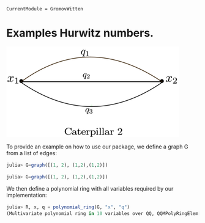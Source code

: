 ```@meta
CurrentModule = GromovWitten
```

# Examples Hurwitz numbers.

![alt text](img/caterpillar2.png)


To provide an example on how to use our package, we define a graph G from a list of edges:

```julia
julia> G=graph([(1, 2), (1,2),(1,2)])
```

```julia
julia> G=graph([(1, 2), (1,2),(1,2)])
```

We then define a polynomial ring with all variables required by our implementation:

```julia
julia> R, x, q = polynomial_ring(G, "x", "q")
(Multivariate polynomial ring in 10 variables over QQ, QQMPolyRingElem[x[1], x[2], x[3],x[4]], QQMPolyRingElem[q[1], q[2],q[3], q[4], q[5], q[6]])
```
